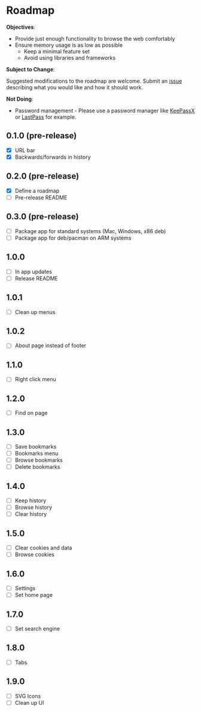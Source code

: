 # Roadmap

__Objectives__:

- Provide just enough functionality to browse the web comfortably
- Ensure memory usage is as low as possible
  - Keep a minimal feature set
  - Avoid using libraries and frameworks

__Subject to Change__:

Suggested modifications to the roadmap are welcome. Submit an [issue](https://github.com/samiconductor/chromiarm/issues/new) describing what you would like and how it should work.

__Not Doing__:

- Password management - Please use a password manager like [KeePassX](https://www.keepassx.org/) or [LastPass](https://lastpass.com/) for example.

## 0.1.0 (pre-release)

- [x] URL bar
- [x] Backwards/forwards in history

## 0.2.0 (pre-release)

- [x] Define a roadmap
- [ ] Pre-release README

## 0.3.0 (pre-release)

- [ ] Package app for standard systems (Mac, Windows, x86 deb)
- [ ] Package app for deb/pacman on ARM systems

## 1.0.0

- [ ] In app updates
- [ ] Release README

## 1.0.1

- [ ] Clean up menus

## 1.0.2

- [ ] About page instead of footer

## 1.1.0

- [ ] Right click menu

## 1.2.0

- [ ] Find on page

## 1.3.0

- [ ] Save bookmarks
- [ ] Bookmarks menu
- [ ] Browse bookmarks
- [ ] Delete bookmarks

## 1.4.0

- [ ] Keep history
- [ ] Browse history
- [ ] Clear history

## 1.5.0

- [ ] Clear cookies and data
- [ ] Browse cookies

## 1.6.0

- [ ] Settings
- [ ] Set home page

## 1.7.0

- [ ] Set search engine

## 1.8.0

- [ ] Tabs

## 1.9.0

- [ ] SVG Icons
- [ ] Clean up UI
